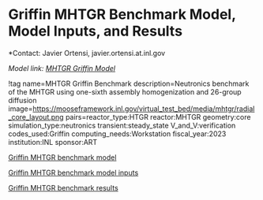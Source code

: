 # Griffin MHTGR Benchmark Model, Model Inputs, and Results

*Contact: Javier Ortensi, javier.ortensi.at.inl.gov

*Model link: [MHTGR Griffin Model](https://github.com/idaholab/virtual_test_bed/tree/main/htgr/mhtgr/mhtgr_griffin)*

!tag name=MHTGR Griffin Benchmark
     description=Neutronics benchmark of the MHTGR using one-sixth assembly homogenization and 26-group diffusion
     image=https://mooseframework.inl.gov/virtual_test_bed/media/mhtgr/radial_core_layout.png
     pairs=reactor_type:HTGR
                       reactor:MHTGR
                       geometry:core
                       simulation_type:neutronics
                       transient:steady_state
                       V_and_V:verification
                       codes_used:Griffin
                       computing_needs:Workstation
                       fiscal_year:2023
                       institution:INL
                       sponsor:ART

[Griffin MHTGR benchmark model](mhtgr_griffin/mhtgr350_model.md)

[Griffin MHTGR benchmark model inputs](mhtgr_griffin/mhtgr350_model_inputs.md)

[Griffin MHTGR benchmark results](mhtgr_griffin/mhtgr350_results.md)

